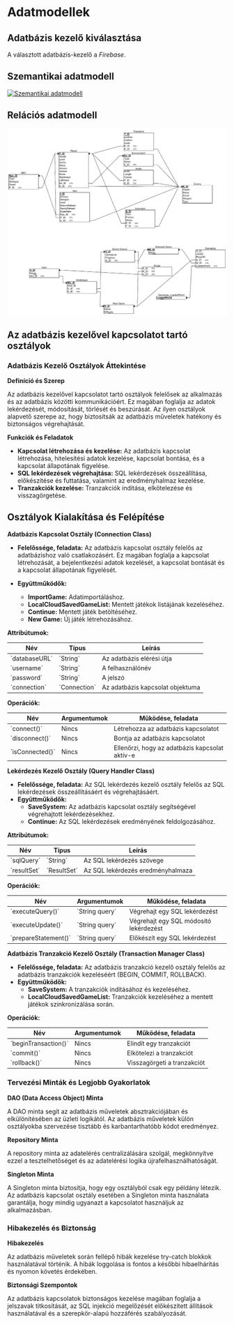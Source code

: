 # Adatmodellek

## Adatbázis kezelő kiválasztása

A választott adatbázis-kezelő a _Firebase_.

<!--
A _Firebase_ egy _Google_ által fejlesztett platform, amely széles körű backend-szolgáltatásokat kínál, beleértve az adatbázis-kezelést, autentikációt és valós idejű adatkommunikációt. Két fő adatbázis-megoldást biztosít:

- **Firebase Realtime Database:** Egy NoSQL alapú, valós idejű szinkronizációra optimalizált adatbázis.
- **Cloud Firestore:** Egy modern, skálázható NoSQL adatbázis, amely szintén támogatja a valós idejű adatkommunikációt.

**Firebase kiválasztásának indokai:**

- **Valós idejű szinkronizáció**
  - A _Firebase Realtime Database_ és _Firestore_ natív támogatást nyújt a valós idejű adatszinkronizációhoz, amely kulcsfontosságú a játékosok közötti gyors kommunikáció és az online mentések kezelése során.
  - A kapcsoló szerverek és a játékosok közötti állapotfrissítések azonnal szinkronizálódnak.
- **Skálázhatóság**
  - A _Firebase_ infrastrukturális alapját a _Google Cloud_ biztosítja, amely nagy volumenű terheléseket is képes kezelni. Ez előnyös a játék népszerűsödése esetén, mivel a rendszer automatikusan skálázódik a forgalomnak megfelelően.
  - A _Firestore_ regionális replikációt biztosít, ami alacsony késleltetést eredményez.
- **Egyszerű integráció és gyors fejlesztés**
  - A _Firebase_ SDK-k széles körű támogatást biztosítanak különféle platformokon, beleértve a _Godot_-ot, amelyet a mi játékunk is használ.
  - Az előre elkészített funkciók, például az autentikációs modulok és a valós idejű adatfolyamok, jelentősen csökkentik a fejlesztési időt.
- **Költséghatékonyság**
  - A _Firebase_ ingyenes rétege (_Spark Plan_) lehetőséget biztosít prototípusok és kisebb projektek létrehozására.
  - A skálázódó fizetési struktúra (_Blaze Plan_) lehetővé teszi, hogy csak a ténylegesen használt erőforrások után kelljen fizetni.
- **Biztonság és megbízhatóság**
  - A _Firebase_ biztonsági szabályrendszere testreszabható, így biztosítható, hogy csak a hitelesített játékosok férjenek hozzá az adatokhoz.
  - Az automatikus adatmentés és redundancia minimalizálja az adatvesztés kockázatát.
- Keresztplatformos támogatás
  - A _Firebase_ kiválóan támogatja az _Android_, _iOS_, és webes platformokat, ami megkönnyíti a játék keresztplatformos kompatibilitását.

**Konkrét alkalmazás a játékban:**

- **Online mentések kezelése**
  - A _Firebase Firestore_ használatával minden játékoshoz egyedi mentési slotok rendelhetők a `.knightsage` fájlok tárolásához, amelyek automatikusan frissülnek, amikor változás történik.
- **Kapcsoló szerver funkciók**
  - A szerver valós idejű adatkapcsolatot biztosít a játékosok között, például lobby-információk megosztásával.
  - A szerverek a _Firebase Realtime Database_-en keresztül nyomon követhetik az aktív játékokat, és hostokat rendelhetnek a csatlakozni kívánó játékosokhoz.
- **Felhasználói adatok tárolása**
  - A _Firebase Authentication_ összeköthető az adatbázissal, lehetővé téve a felhasználók egyszerű azonosítását és az adatok személyre szabását.
-->
## Szemantikai adatmodell

<div class="img-wrap">
<a href="szemantikai-modell.png" target="_blank"><img src="szemantikai-modell.png" alt="Szemantikai adatmodell" title="Szemantikai adatmodell"></a>
</div>

## Relációs adatmodell

<div class="img-wrap">
<a href="relációs-modell.png" target="_blank"><img src="relációs-modell.png" alt="Relációs adatmodell" title="Relációs adatmodell"></a>
</div>

## Az adatbázis kezelővel kapcsolatot tartó osztályok

### Adatbázis Kezelő Osztályok Áttekintése

**Definíció és Szerep**

Az adatbázis kezelővel kapcsolatot tartó osztályok felelősek az alkalmazás és az adatbázis közötti
kommunikációért. Ez magában foglalja az adatok lekérdezését, módosítását, törlését és beszúrását. Az
ilyen osztályok alapvető szerepe az, hogy biztosítsák az adatbázis műveletek hatékony és biztonságos
végrehajtását.

**Funkciók és Feladatok**

- **Kapcsolat létrehozása és kezelése:** Az adatbázis kapcsolat létrehozása, hitelesítési adatok kezelése, kapcsolat bontása, és a kapcsolat állapotának figyelése.
- **SQL lekérdezések végrehajtása:** SQL lekérdezések összeállítása, előkészítése és futtatása, valamint az eredményhalmaz kezelése.
- **Tranzakciók kezelése:** Tranzakciók indítása, elkötelezése és visszagörgetése.

## Osztályok Kialakítása és Felépítése

**Adatbázis Kapcsolat Osztály (Connection Class)**

- **Felelőssége, feladata:** Az adatbázis kapcsolat osztály felelős az adatbázishoz való csatlakozásért. Ez magában foglalja a kapcsolat létrehozását, a bejelentkezési adatok kezelését, a kapcsolat bontását és a kapcsolat állapotának figyelését.

- **Együttműködők:**
  - **ImportGame:** Adatimportáláshoz.
  - **LocalCloudSavedGameList:** Mentett játékok listájának kezeléséhez.
  - **Continue:** Mentett játék betöltéséhez.
  - **New Game:** Új játék létrehozásához.

**Attribútumok:**

<table>
    <thead>
        <tr>
            <th>Név</th>
            <th>Típus</th>
            <th>Leírás</th>
        </tr>
    </thead>
    <tbody>
        <tr>
            <td>`databaseURL`</td>
            <td>`String`</td>
            <td>Az adatbázis elérési útja</td>
        </tr>
        <tr>
            <td>`username`</td>
            <td>`String`</td>
            <td>A felhasználónév</td>
        </tr>
        <tr>
            <td>`password`</td>
            <td>`String`</td>
            <td>A jelszó</td>
        </tr>
        <tr>
            <td>`connection`</td>
            <td>`Connection`</td>
            <td>Az adatbázis kapcsolat objektuma</td>
        </tr>
    </tbody>
</table>


**Operációk:**

<table>
    <thead>
        <tr>
            <th>Név</th>
            <th>Argumentumok</th>
            <th>Működése, feladata</th>
        </tr>
    </thead>
    <tbody>
        <tr>
            <td>`connect()`</td>
            <td>Nincs</td>
            <td>Létrehozza az adatbázis kapcsolatot</td>
        </tr>
        <tr>
            <td>`disconnect()`</td>
            <td>Nincs</td>
            <td>Bontja az adatbázis kapcsolatot</td>
        </tr>
        <tr>
            <td>`isConnected()`</td>
            <td>Nincs</td>
            <td>Ellenőrzi, hogy az adatbázis kapcsolat aktív-e</td>
        </tr>
    </tbody>
</table>

**Lekérdezés Kezelő Osztály (Query Handler Class)**

- **Felelőssége, feladata:** Az SQL lekérdezés kezelő osztály felelős az SQL lekérdezések összeállításáért és végrehajtásáért.
- **Együttműködők:**
  - **SaveSystem:** Az adatbázis kapcsolat osztály segítségével végrehajtott lekérdezésekhez.
  - **Continue:** Az SQL lekérdezések eredményének feldolgozásához.

**Attribútumok:**

<table>
    <thead>
        <tr>
            <th>Név</th>
            <th>Típus</th>
            <th>Leírás</th>
        </tr>
    </thead>
    <tbody>
        <tr>
            <td>`sqlQuery`</td>
            <td>`String`</td>
            <td>Az SQL lekérdezés szövege</td>
        </tr>
        <tr>
            <td>`resultSet`</td>
            <td>`ResultSet`</td>
            <td>Az SQL lekérdezés eredményhalmaza</td>
        </tr>
    </tbody>
</table>


**Operációk:**

<table>
    <thead>
        <tr>
            <th>Név</th>
            <th>Argumentumok</th>
            <th>Működése, feladata</th>
        </tr>
    </thead>
    <tbody>
        <tr>
            <td>`executeQuery()`</td>
            <td>`String query`</td>
            <td>Végrehajt egy SQL lekérdezést</td>
        </tr>
        <tr>
            <td>`executeUpdate()`</td>
            <td>`String query`</td>
            <td>Végrehajt egy SQL módosító lekérdezést</td>
        </tr>
        <tr>
            <td>`prepareStatement()`</td>
            <td>`String query`</td>
            <td>Előkészít egy SQL lekérdezést</td>
        </tr>
    </tbody>
</table>


**Adatbázis Tranzakció Kezelő Osztály (Transaction Manager Class)**

- **Felelőssége, feladata:** Az adatbázis tranzakció kezelő osztály felelős az adatbázis tranzakciók kezeléséért (BEGIN, COMMIT, ROLLBACK).
- **Együttműködők:**
  - **SaveSystem:** A tranzakciók indításához és kezeléséhez.
  - **LocalCloudSavedGameList:** Tranzakciók kezeléséhez a mentett játékok szinkronizálása során.

**Operációk:**

<table>
    <thead>
        <tr>
            <th>Név</th>
            <th>Argumentumok</th>
            <th>Működése, feladata</th>
        </tr>
    </thead>
    <tbody>
        <tr>
            <td>`beginTransaction()`</td>
            <td>Nincs</td>
            <td>Elindít egy tranzakciót</td>
        </tr>
        <tr>
            <td>`commit()`</td>
            <td>Nincs</td>
            <td>Elkötelezi a tranzakciót</td>
        </tr>
        <tr>
            <td>`rollback()`</td>
            <td>Nincs</td>
            <td>Visszagörgeti a tranzakciót</td>
        </tr>
    </tbody>
</table>


### Tervezési Minták és Legjobb Gyakorlatok

**DAO (Data Access Object) Minta**

A DAO minta segít az adatbázis műveletek absztrakciójában és elkülönítésében az üzleti logikától. Az
adatbázis műveletek külön osztályokba szervezése tisztább és karbantarthatóbb kódot eredményez.

**Repository Minta**

A repository minta az adatelérés centralizálására szolgál, megkönnyítve ezzel a tesztelhetőséget és az
adatelérési logika újrafelhasználhatóságát.

**Singleton Minta**

A Singleton minta biztosítja, hogy egy osztályból csak egy példány létezik. Az adatbázis kapcsolat
osztály esetében a Singleton minta használata garantálja, hogy mindig ugyanazt a kapcsolatot
használjuk az alkalmazásban.

### Hibakezelés és Biztonság

**Hibakezelés**

Az adatbázis műveletek során fellépő hibák kezelése try-catch blokkok használatával történik. A hibák
loggolása is fontos a későbbi hibaelhárítás és nyomon követés érdekében.

**Biztonsági Szempontok**

Az adatbázis kapcsolatok biztonságos kezelése magában foglalja a jelszavak titkosítását, az SQL
injekció megelőzését előkészített állítások használatával és a szerepkör-alapú hozzáférés
szabályozását.

